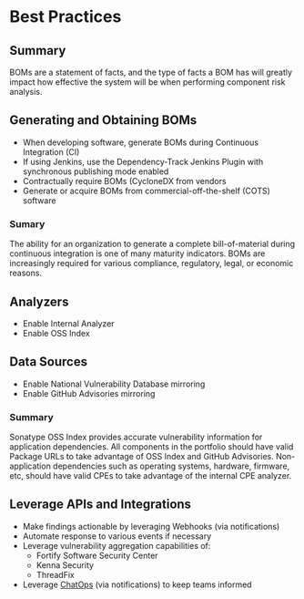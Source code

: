 # Best Practices

## Summary

BOMs are a statement of facts, and the type of facts a BOM has will greatly impact how effective the system will be when performing component risk analysis.

## Generating and Obtaining BOMs

- When developing software, generate BOMs during Continuous Integration (CI)
- If using Jenkins, use the Dependency-Track Jenkins Plugin with synchronous publishing mode enabled
- Contractually require BOMs (CycloneDX from vendors
- Generate or acquire BOMs from commercial-off-the-shelf (COTS) software

### Sumary

The ability for an organization to generate a complete bill-of-material during continuous integration is one of many maturity indicators. BOMs are increasingly required for various compliance, regulatory, legal, or economic reasons.

## Analyzers

- Enable Internal Analyzer
- Enable OSS Index

## Data Sources

- Enable National Vulnerability Database mirroring
- Enable GitHub Advisories mirroring

### Summary

Sonatype OSS Index provides accurate vulnerability information for application dependencies. All components in the portfolio should have valid Package URLs to take advantage of OSS Index and GitHub Advisories. Non-application dependencies such as operating systems, hardware, firmware, etc, should have valid CPEs to take advantage of the internal CPE analyzer.

## Leverage APIs and Integrations

- Make findings actionable by leveraging Webhooks (via notifications)
- Automate response to various events if necessary
- Leverage vulnerability aggregation capabilities of:
  - Fortify Software Security Center
  - Kenna Security
  - ThreadFix
- Leverage [ChatOps](https://www.atlassian.com/blog/software-teams/what-is-chatops-adoption-guide) (via notifications) to keep teams informed
